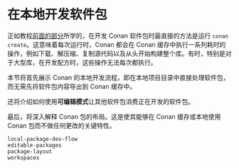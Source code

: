 # 在本地开发软件包

正如教程[前面的部分](https://docs.conan.io/2/tutorial/creating_packages.html#tutorial-creating-packages)所学的，在开发 Conan 软件包时最直接的方法是运行 `conan create`。这意味着每次运行时，Conan 都会在 Conan 缓存中执行一系列耗时的操作，例如下载、解压缩、复制源代码以及从头开始构建整个库。有时，特别是对于大型库，在开发配方时，这些操作无法每次都执行。

本节将首先展示 Conan 的本地开发流程，即在本地项目目录中直接处理软件包，而无需先将软件包内容导出到 Conan 缓存中。

还将介绍如何使用**可编辑模式**让其他软件包消费正在开发的软件包。

最后，将深入解释 Conan 包的布局。这是使其能够在 Conan 缓存或本地使用 Conan 包而不做任何更改的关键特性。

```{toctree}
local-package-dev-flow
editable-packages
package-layout
workspaces
```
